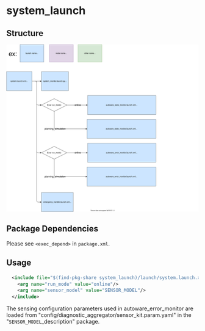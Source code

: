 # system_launch

## Structure

![system_launch](./system_launch.drawio.svg)

## Package Dependencies

Please see `<exec_depend>` in `package.xml`.

## Usage

```xml
  <include file="$(find-pkg-share system_launch)/launch/system.launch.xml">
    <arg name="run_mode" value="online"/>
    <arg name="sensor_model" value="SENSOR_MODEL"/>
  </include>
```

The sensing configuration parameters used in autoware_error_monitor are loaded from "config/diagnostic_aggregator/sensor_kit.param.yaml" in the "`SENSOR_MODEL`\_description" package.
